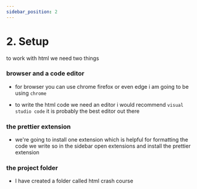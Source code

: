 ```yaml
---
sidebar_position: 2
---
```


# 2. Setup

to work with html we need two things

### browser and a code editor

- for browser you can use chrome firefox or even edge i am going to be using `chrome`

- to write the html code we need an editor i would recommend `visual studio code` it is probably the best editor out there

### the prettier extension

- we're going to install one extension which is helpful for formatting the code we write so in the sidebar open extensions and install the prettier extension

### the project folder

- I have created a folder called html crash course

